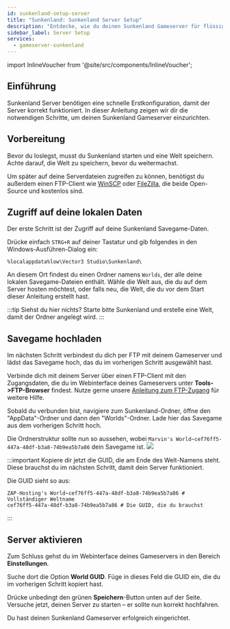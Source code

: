 ```yaml
---
id: sunkenland-setup-server
title: "Sunkenland: Sunkenland Server Setup"
description: "Entdecke, wie du deinen Sunkenland Gameserver für flüssiges Gameplay und optimale Funktion einrichtest → Jetzt mehr erfahren"
sidebar_label: Server Setup
services:
  - gameserver-sunkenland
---
```


import InlineVoucher from '@site/src/components/InlineVoucher';

## Einführung

Sunkenland Server benötigen eine schnelle Erstkonfiguration, damit der Server korrekt funktioniert. In dieser Anleitung zeigen wir dir die notwendigen Schritte, um deinen Sunkenland Gameserver einzurichten.

<InlineVoucher />

## Vorbereitung
Bevor du loslegst, musst du Sunkenland starten und eine Welt speichern. Achte darauf, die Welt zu speichern, bevor du weitermachst.

Um später auf deine Serverdateien zugreifen zu können, benötigst du außerdem einen FTP-Client wie [WinSCP](https://winscp.net/eng/index.php) oder [FileZilla](https://filezilla-project.org/), die beide Open-Source und kostenlos sind.

## Zugriff auf deine lokalen Daten
Der erste Schritt ist der Zugriff auf deine Sunkenland Savegame-Daten.

Drücke einfach `STRG+R` auf deiner Tastatur und gib folgendes in den Windows-Ausführen-Dialog ein:
```
%localappdata%low\Vector3 Studio\Sunkenland\
```

An diesem Ort findest du einen Ordner namens `Worlds`, der alle deine lokalen Savegame-Dateien enthält. Wähle die Welt aus, die du auf dem Server hosten möchtest, oder falls neu, die Welt, die du vor dem Start dieser Anleitung erstellt hast.

:::tip
Siehst du hier nichts? Starte bitte Sunkenland und erstelle eine Welt, damit der Ordner angelegt wird.
:::

## Savegame hochladen
Im nächsten Schritt verbindest du dich per FTP mit deinem Gameserver und lädst das Savegame hoch, das du im vorherigen Schritt ausgewählt hast.

Verbinde dich mit deinem Server über einen FTP-Client mit den Zugangsdaten, die du im Webinterface deines Gameservers unter **Tools->FTP-Browser** findest. Nutze gerne unsere [Anleitung zum FTP-Zugang](gameserver-ftpaccess.md) für weitere Hilfe.

Sobald du verbunden bist, navigiere zum Sunkenland-Ordner, öffne den "AppData"-Ordner und dann den "Worlds"-Ordner. Lade hier das Savegame aus dem vorherigen Schritt hoch.

Die Ordnerstruktur sollte nun so aussehen, wobei `Marvin's World~cef76ff5-447a-48df-b3a8-74b9ea5b7a86` dein Savegame ist.
![](https://github.com/zaphosting/docs/assets/13604413/40aecc3b-4a8a-4477-8c09-d56ec412883e)

:::important
Kopiere dir jetzt die GUID, die am Ende des Welt-Namens steht. Diese brauchst du im nächsten Schritt, damit dein Server funktioniert.

Die GUID sieht so aus:
```
ZAP-Hosting's World~cef76ff5-447a-48df-b3a8-74b9ea5b7a86 # Vollständiger Weltname
cef76ff5-447a-48df-b3a8-74b9ea5b7a86 # Die GUID, die du brauchst
```
:::

## Server aktivieren
Zum Schluss gehst du im Webinterface deines Gameservers in den Bereich **Einstellungen**.

Suche dort die Option **World GUID**. Füge in dieses Feld die GUID ein, die du im vorherigen Schritt kopiert hast.

Drücke unbedingt den grünen **Speichern**-Button unten auf der Seite. Versuche jetzt, deinen Server zu starten – er sollte nun korrekt hochfahren.

Du hast deinen Sunkenland Gameserver erfolgreich eingerichtet.

<InlineVoucher />